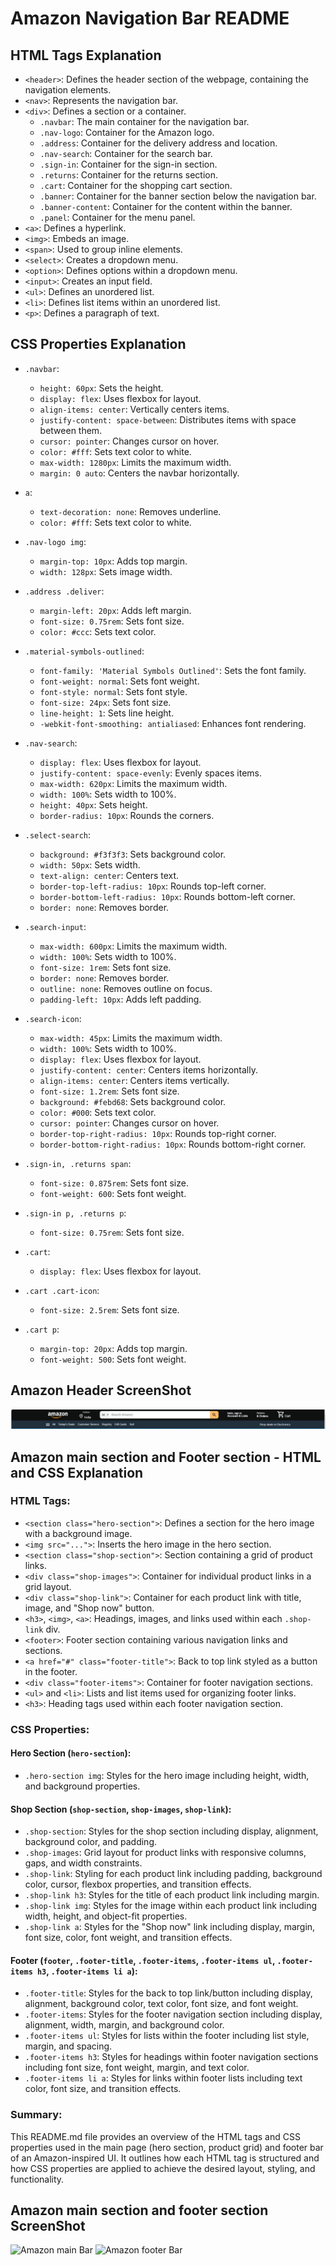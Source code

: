 # Amazon Navigation Bar README

## HTML Tags Explanation

- `<header>`: Defines the header section of the webpage, containing the navigation elements.
- `<nav>`: Represents the navigation bar.
- `<div>`: Defines a section or a container.
  - `.navbar`: The main container for the navigation bar.
  - `.nav-logo`: Container for the Amazon logo.
  - `.address`: Container for the delivery address and location.
  - `.nav-search`: Container for the search bar.
  - `.sign-in`: Container for the sign-in section.
  - `.returns`: Container for the returns section.
  - `.cart`: Container for the shopping cart section.
  - `.banner`: Container for the banner section below the navigation bar.
  - `.banner-content`: Container for the content within the banner.
  - `.panel`: Container for the menu panel.
- `<a>`: Defines a hyperlink.
- `<img>`: Embeds an image.
- `<span>`: Used to group inline elements.
- `<select>`: Creates a dropdown menu.
- `<option>`: Defines options within a dropdown menu.
- `<input>`: Creates an input field.
- `<ul>`: Defines an unordered list.
- `<li>`: Defines list items within an unordered list.
- `<p>`: Defines a paragraph of text.

## CSS Properties Explanation

- `.navbar`: 
  - `height: 60px`: Sets the height.
  - `display: flex`: Uses flexbox for layout.
  - `align-items: center`: Vertically centers items.
  - `justify-content: space-between`: Distributes items with space between them.
  - `cursor: pointer`: Changes cursor on hover.
  - `color: #fff`: Sets text color to white.
  - `max-width: 1280px`: Limits the maximum width.
  - `margin: 0 auto`: Centers the navbar horizontally.

- `a`: 
  - `text-decoration: none`: Removes underline.
  - `color: #fff`: Sets text color to white.

- `.nav-logo img`: 
  - `margin-top: 10px`: Adds top margin.
  - `width: 128px`: Sets image width.

- `.address .deliver`: 
  - `margin-left: 20px`: Adds left margin.
  - `font-size: 0.75rem`: Sets font size.
  - `color: #ccc`: Sets text color.

- `.material-symbols-outlined`: 
  - `font-family: 'Material Symbols Outlined'`: Sets the font family.
  - `font-weight: normal`: Sets font weight.
  - `font-style: normal`: Sets font style.
  - `font-size: 24px`: Sets font size.
  - `line-height: 1`: Sets line height.
  - `-webkit-font-smoothing: antialiased`: Enhances font rendering.

- `.nav-search`: 
  - `display: flex`: Uses flexbox for layout.
  - `justify-content: space-evenly`: Evenly spaces items.
  - `max-width: 620px`: Limits the maximum width.
  - `width: 100%`: Sets width to 100%.
  - `height: 40px`: Sets height.
  - `border-radius: 10px`: Rounds the corners.

- `.select-search`: 
  - `background: #f3f3f3`: Sets background color.
  - `width: 50px`: Sets width.
  - `text-align: center`: Centers text.
  - `border-top-left-radius: 10px`: Rounds top-left corner.
  - `border-bottom-left-radius: 10px`: Rounds bottom-left corner.
  - `border: none`: Removes border.

- `.search-input`: 
  - `max-width: 600px`: Limits the maximum width.
  - `width: 100%`: Sets width to 100%.
  - `font-size: 1rem`: Sets font size.
  - `border: none`: Removes border.
  - `outline: none`: Removes outline on focus.
  - `padding-left: 10px`: Adds left padding.

- `.search-icon`: 
  - `max-width: 45px`: Limits the maximum width.
  - `width: 100%`: Sets width to 100%.
  - `display: flex`: Uses flexbox for layout.
  - `justify-content: center`: Centers items horizontally.
  - `align-items: center`: Centers items vertically.
  - `font-size: 1.2rem`: Sets font size.
  - `background: #febd68`: Sets background color.
  - `color: #000`: Sets text color.
  - `cursor: pointer`: Changes cursor on hover.
  - `border-top-right-radius: 10px`: Rounds top-right corner.
  - `border-bottom-right-radius: 10px`: Rounds bottom-right corner.

- `.sign-in, .returns span`: 
  - `font-size: 0.875rem`: Sets font size.
  - `font-weight: 600`: Sets font weight.

- `.sign-in p, .returns p`: 
  - `font-size: 0.75rem`: Sets font size.

- `.cart`: 
  - `display: flex`: Uses flexbox for layout.

- `.cart .cart-icon`: 
  - `font-size: 2.5rem`: Sets font size.

- `.cart p`: 
  - `margin-top: 20px`: Adds top margin.
  - `font-weight: 500`: Sets font weight.
  
## Amazon Header ScreenShot
![Amazon Navigation Bar](https://github.com/Fazila8790/WEEKTEST/blob/main/weekTest5/images/AmazonHeader.jpeg)


## Amazon main section and Footer section - HTML and CSS Explanation

### HTML Tags:

- `<section class="hero-section">`: Defines a section for the hero image with a background image.
- `<img src="...">`: Inserts the hero image in the hero section.
- `<section class="shop-section">`: Section containing a grid of product links.
- `<div class="shop-images">`: Container for individual product links in a grid layout.
- `<div class="shop-link">`: Container for each product link with title, image, and "Shop now" button.
- `<h3>`, `<img>`, `<a>`: Headings, images, and links used within each `.shop-link` div.
- `<footer>`: Footer section containing various navigation links and sections.
- `<a href="#" class="footer-title">`: Back to top link styled as a button in the footer.
- `<div class="footer-items">`: Container for footer navigation sections.
- `<ul>` and `<li>`: Lists and list items used for organizing footer links.
- `<h3>`: Heading tags used within each footer navigation section.

### CSS Properties:

#### Hero Section (`hero-section`):

- `.hero-section img`: Styles for the hero image including height, width, and background properties.

#### Shop Section (`shop-section`, `shop-images`, `shop-link`):

- `.shop-section`: Styles for the shop section including display, alignment, background color, and padding.
- `.shop-images`: Grid layout for product links with responsive columns, gaps, and width constraints.
- `.shop-link`: Styling for each product link including padding, background color, cursor, flexbox properties, and transition effects.
- `.shop-link h3`: Styles for the title of each product link including margin.
- `.shop-link img`: Styles for the image within each product link including width, height, and object-fit properties.
- `.shop-link a`: Styles for the "Shop now" link including display, margin, font size, color, font weight, and transition effects.

#### Footer (`footer`, `.footer-title`, `.footer-items`, `.footer-items ul`, `.footer-items h3`, `.footer-items li a`):

- `.footer-title`: Styles for the back to top link/button including display, alignment, background color, text color, font size, and font weight.
- `.footer-items`: Styles for the footer navigation section including display, alignment, width, margin, and background color.
- `.footer-items ul`: Styles for lists within the footer including list style, margin, and spacing.
- `.footer-items h3`: Styles for headings within footer navigation sections including font size, font weight, margin, and text color.
- `.footer-items li a`: Styles for links within footer lists including text color, font size, and transition effects.

### Summary:

This README.md file provides an overview of the HTML tags and CSS properties used in the main page (hero section, product grid) and footer bar of an Amazon-inspired UI. It outlines how each HTML tag is structured and how CSS properties are applied to achieve the desired layout, styling, and functionality.


## Amazon main section and footer section ScreenShot
![Amazon main Bar](body_sectiion.jpeg)
![Amazon footer Bar](footer_section.jpeg)
